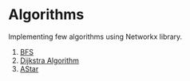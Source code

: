 # Algorithms
 Implementing few algorithms using Networkx library.
 
 1. [BFS](BreadthFirstSearch.ipynb) 
 2. [Dijkstra Algorithm](DijkstraAlgorithm.ipynb)
 3. [AStar](AStar.ipynb)
